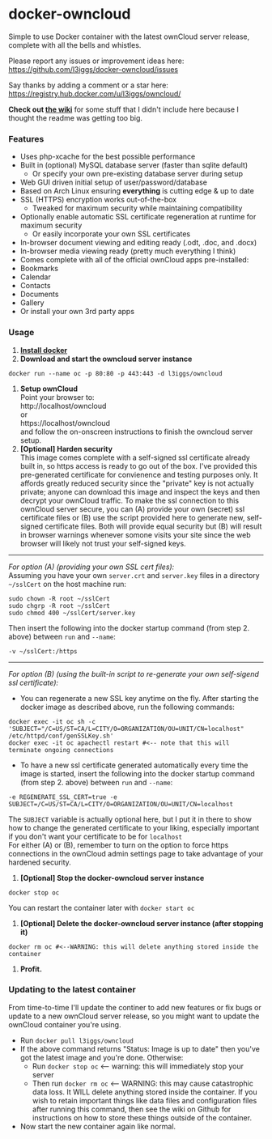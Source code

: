 docker-owncloud
===============
Simple to use Docker container with the latest ownCloud server release, complete with all the bells and whistles.

Please report any issues or improvement ideas here:  
https://github.com/l3iggs/docker-owncloud/issues

Say thanks by adding a comment or a star here:  
https://registry.hub.docker.com/u/l3iggs/owncloud/

__Check out [the wiki](https://github.com/l3iggs/docker-owncloud/wiki)__ for some stuff that I didn't include here because I thought the readme was getting too big.

### Features
- Uses php-xcache for the best possible performance
- Built in (optional) MySQL database server (faster than sqlite default)
  - Or specify your own pre-existing database server during setup
- Web GUI driven initial setup of user/password/database
- Based on Arch Linux ensuring __everything__ is cutting edge & up to date
- SSL (HTTPS) encryption works out-of-the-box
  - Tweaked for maximum security while maintaining compatibility 
- Optionally enable automatic SSL certificate regeneration at runtime for maximum security
  - Or easily incorporate your own SSL certificates
- In-browser document viewing and editing ready (.odt, .doc, and .docx)
- In-browser media viewing ready (pretty much everything I think)
- Comes complete with all of the official ownCloud apps pre-installed:
 - Bookmarks
 - Calendar
 - Contacts
 - Documents
 - Gallery
- Or install your own 3rd party apps

### Usage

1. [**Install docker**](https://docs.docker.com/installation/)
1. **Download and start the owncloud server instance**  

  ```
docker run --name oc -p 80:80 -p 443:443 -d l3iggs/owncloud
```
1. **Setup ownCloud**  
Point your browser to:  
http://localhost/owncloud  
or  
https://localhost/owncloud  
and follow the on-onscreen instructions to finish the owncloud server setup.
1. **[Optional] Harden security**  
This image comes complete with a self-signed ssl certificate already built in, so https access is ready to go out of the box. I've provided this pre-generated certificate for convienence and testing purposes only. It affords greatly reduced security since the "private" key is not actually private; anyone can download this image and inspect the keys and then decrypt your ownCloud traffic. To make the ssl connection to this ownCloud server secure, you can (A) provide your own (secret) ssl certificate files or (B) use the script provided here to generate new, self-signed certificate files. Both will provide equal security but (B) will result in browser warnings whenever somone visits your site since the web browser will likely not trust your self-signed keys.

  ---
_For option (A) (providing your own SSL cert files):_  
Assuming you have your own `server.crt` and `server.key` files in a directory `~/sslCert` on the host machine run:   

  ```
sudo chown -R root ~/sslCert
sudo chgrp -R root ~/sslCert  
sudo chmod 400 ~/sslCert/server.key
```  
Then insert the following into the docker startup command (from step 2. above) between `run` and `--name`:  

  ```
-v ~/sslCert:/https
```  

  ---
_For option (B) (using the built-in script to re-generate your own self-sigend ssl certificate):_  
  - You can regenerate a new SSL key anytime on the fly. After starting the docker image as described above, run the following commands:  
  ```
docker exec -it oc sh -c 'SUBJECT="/C=US/ST=CA/L=CITY/O=ORGANIZATION/OU=UNIT/CN=localhost" /etc/httpd/conf/genSSLKey.sh'  
docker exec -it oc apachectl restart #<-- note that this will terminate ongoing connections
```
  - To have a new ssl certificate generated automatically every time the image is started, insert the following into the docker startup command (from step 2. above) between `run` and `--name`:  
  ```
-e REGENERATE_SSL_CERT=true -e SUBJECT=/C=US/ST=CA/L=CITY/O=ORGANIZATION/OU=UNIT/CN=localhost
```
The `SUBJECT` variable is actually optional here, but I put it in there to show how to change the generated certificate to your liking, especially important if you don't want your certificate to be for `localhost`  
For either (A) or (B), remember to turn on the option to force https connections in the ownCloud admin settings page to take advantage of your hardened security.
1. **[Optional] Stop the docker-owncloud server instance**

  ```
docker stop oc
```
You can restart the container later with `docker start oc`
1. **[Optional] Delete the docker-owncloud server instance (after stopping it)**  

  ```
docker rm oc #<--WARNING: this will delete anything stored inside the container
```
1. **Profit.**

### Updating to the latest container

From time-to-time I'll update the continer to add new features or fix bugs or update to a new ownCloud server release, so you might want to update the ownCloud container you're using.
- Run `docker pull l3iggs/owncloud`
- If the above command returns "Status: Image is up to date" then you've got the latest image and you're done. Otherwise:
  - Run `docker stop oc` <-- warning: this will immediately stop your server
  - Then run `docker rm oc` <-- WARNING: this may cause catastrophic data loss. It WILL delete anything stored inside the container. If you wish to retain important things like data files and configuration files after running this command, then see the wiki on Github for instructions on how to store these things outside of the container.
- Now start the new container again like normal.
